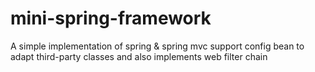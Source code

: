 # mini-spring-framework
A simple implementation of spring &amp; spring mvc
support config bean to adapt third-party classes
and also implements web filter chain
